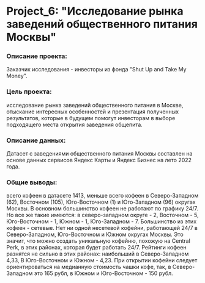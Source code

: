 # Project_6: "Исследование рынка заведений общественного питания Москвы"

### Описание проекта:
Заказчик исследования - инвесторы из фонда "Shut Up and Take My Money".

### Цель проекта:
исследование рынка заведений общественного питания в Москве, отыскание интересных особенностей и презентация полученных результатов, которые в будущем помогут инвесторам в выборе подходящего места открытия заведения общепита.

### Описание данных:
Датасет с заведениями общественного питания Москвы составлен на основе данных сервисов Яндекс Карты и Яндекс Бизнес на лето 2022 года.

### Общие выводы:
всего кофеен в датасете 1413, меньше всего кофеен в Северо-Западном (62), Восточном (105), Юго-Восточном (1) и Юго-Западном (96) округах Москвы. В основном большинство кофеен не работают по графику 24/7. Но все же такие имеются: в северо-западном округе - 2, Восточном - 5, Юго-Восточном - 1, Южном - 1, Юго-Западном - 7. Большинство из этих кофеен - сетевые. Нет ни одной несетевой кофейни, работающей 24/7 в Северо-Западном, Юго-Восточном и Южном округах Москвы. Это значит, что можно создать уникальную кофейню, похожую на Central Perk, в этих районах, которая будет работать 24/7. Рейтинги кофеен разнятся не сильно в этих районах: наибольший в Северо-Западном 4,33, В Юго-Восточном и Южном - 4,23. При открытии кофейни следует ориентироваться на медианную стоимость чашки кофе, так, в Северо-Западном это 165 рубл, в Южном и Юго-Восточном - 150 рубл.
